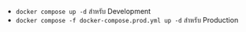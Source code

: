 - `docker compose up -d` สำหรับ Development
- `docker compose -f docker-compose.prod.yml up -d` สำหรับ Production
